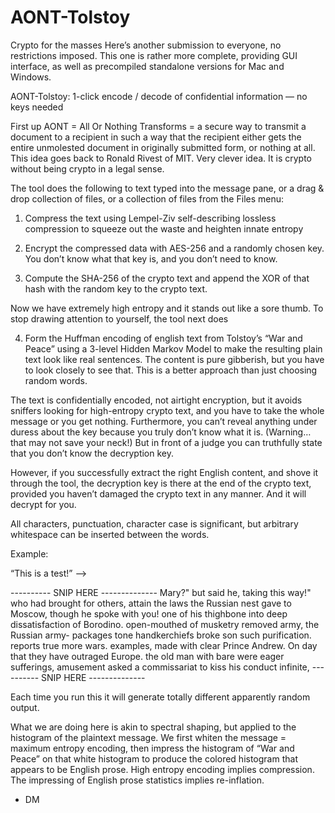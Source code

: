 # AONT-Tolstoy
Crypto for the masses
Here’s another submission to everyone, no restrictions imposed. This one is rather more complete, providing GUI interface, as well as precompiled standalone versions for Mac and Windows.

AONT-Tolstoy:  1-click encode / decode of confidential information — no keys needed

First up AONT = All Or Nothing Transforms = a secure way to transmit a document to a recipient in such a way that the recipient either gets the entire unmolested document in originally submitted form, or nothing at all. This idea goes back to Ronald Rivest of MIT. Very clever idea. It is crypto without being crypto in a legal sense.

The tool does the following to text typed into the message pane, or a drag & drop collection of files, or a collection of files from the Files menu:

1. Compress the text using Lempel-Ziv self-describing lossless compression to squeeze out the waste and heighten innate entropy

2. Encrypt the compressed data with AES-256 and a randomly chosen key. You don’t know what that key is, and you don’t need to know.

3. Compute the SHA-256 of the crypto text and append the XOR of that hash with the random key to the crypto text.

Now we have extremely high entropy and it stands out like a sore thumb. To stop drawing attention to yourself, the tool next does

4. Form the Huffman encoding of english text from Tolstoy’s “War and Peace” using a 3-level Hidden Markov Model to make the resulting plain text look like real sentences. The content is pure gibberish, but you have to look closely to see that. This is a better approach than just choosing random words.

The text is confidentially encoded, not airtight encryption, but it avoids sniffers looking for high-entropy crypto text, and you have to take the whole message or you get nothing. Furthermore, you can’t reveal anything under duress about the key because you truly don’t know what it is. (Warning… that may not save your neck!) But in front of a judge you can truthfully state that you don’t know the decryption key.

However, if you successfully extract the right English content, and shove it through the tool, the decryption key is there at the end of the crypto text, provided you haven’t damaged the crypto text in any manner. And it will decrypt for you.

All characters, punctuation, character case is significant, but arbitrary whitespace can be inserted between the words.

Example:

“This is a test!” —>

---------- SNIP HERE --------------
Mary?" but said he, taking this way!" who had brought for others, attain the 
laws the Russian nest gave to Moscow, though he spoke with you! one of his 
thighbone into deep dissatisfaction of Borodino. open-mouthed of musketry 
removed army, the Russian army- packages tone handkerchiefs broke son such 
purification. reports true more wars. examples, made with clear Prince Andrew. 
On day that they have outraged Europe. the old man with bare were eager 
sufferings, amusement asked a commissariat to kiss his conduct infinite, 
---------- SNIP HERE --------------

Each time you run this it will generate totally different apparently random output.

What we are doing here is akin to spectral shaping, but applied to the histogram of the plaintext message. We first whiten the message = maximum entropy encoding, then impress the histogram of “War and Peace” on that white histogram to produce the colored histogram that appears to be English prose. High entropy encoding implies compression. The impressing of English prose statistics implies re-inflation.

- DM

